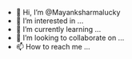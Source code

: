- 👋 Hi, I’m @Mayanksharmalucky
- 👀 I’m interested in ...
- 🌱 I’m currently learning ...
- 💞️ I’m looking to collaborate on ...
- 📫 How to reach me ...

<!---
Mayanksharmalucky/Mayanksharmalucky is a ✨ special ✨ repository because its `README.md` (this file) appears on your GitHub profile.
You can click the Preview link to take a look at your changes.
--->
